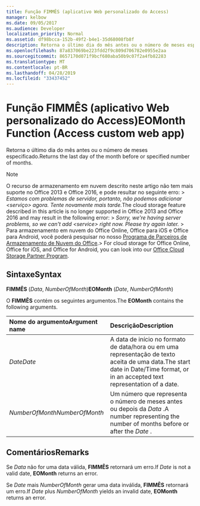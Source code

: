 ```yaml
---
title: Função FIMMÊS (aplicativo Web personalizado do Access)
manager: kelbow
ms.date: 09/05/2017
ms.audience: Developer
localization_priority: Normal
ms.assetid: df98bcca-152b-49f2-b4e1-35d68008fb8f
description: Retorna o último dia do mês antes ou o número de meses especificado.
ms.openlocfilehash: 87a837069be223fdd2f9c809d706782e0955e2aa
ms.sourcegitcommit: 8657170d071f9bcf680aba50b9c07f2a4fb82283
ms.translationtype: MT
ms.contentlocale: pt-BR
ms.lasthandoff: 04/28/2019
ms.locfileid: "33437452"
---
```

# <a name="eomonth-function-access-custom-web-app"></a><span data-ttu-id="6665a-103">Função FIMMÊS (aplicativo Web personalizado do Access)</span><span class="sxs-lookup"><span data-stu-id="6665a-103">EOMonth Function (Access custom web app)</span></span>

<span data-ttu-id="6665a-104">Retorna o último dia do mês antes ou o número de meses especificado.</span><span class="sxs-lookup"><span data-stu-id="6665a-104">Returns the last day of the month before or specified number of months.</span></span>
  
> [!NOTE]
> <span data-ttu-id="6665a-105">O recurso de armazenamento em nuvem descrito neste artigo não tem mais suporte no Office 2013 e Office 2016, e pode resultar no seguinte erro: > *Estamos com problemas de servidor, portanto, não podemos adicionar \<serviço\> agora. Tente novamente mais tarde.*</span><span class="sxs-lookup"><span data-stu-id="6665a-105">The cloud storage feature described in this article is no longer supported in Office 2013 and Office 2016 and may result in the following error: >  *Sorry, we're having server problems, so we can't add \<service\> right now. Please try again later.*</span></span> <span data-ttu-id="6665a-106">> Para armazenamento em nuvem do Office Online, Office para iOS e Office para Android, você poderá pesquisar no nosso [Programa de Parceiros de Armazenamento de Nuvem do Office](https://dev.office.com/programs/officecloudstorage).</span><span class="sxs-lookup"><span data-stu-id="6665a-106">> For cloud storage for Office Online, Office for iOS, and Office for Android, you can look into our [Office Cloud Storage Partner Program](https://dev.office.com/programs/officecloudstorage).</span></span> 
  
## <a name="syntax"></a><span data-ttu-id="6665a-107">Sintaxe</span><span class="sxs-lookup"><span data-stu-id="6665a-107">Syntax</span></span>

 <span data-ttu-id="6665a-108">**FIMMÊS** (*Data*, *NumberOfMonth*)</span><span class="sxs-lookup"><span data-stu-id="6665a-108">**EOMonth** (*Date*, *NumberOfMonth*)</span></span> 
  
<span data-ttu-id="6665a-109">O **FIMMÊS** contém os seguintes argumentos.</span><span class="sxs-lookup"><span data-stu-id="6665a-109">The **EOMonth** contains the following arguments.</span></span> 
  
|<span data-ttu-id="6665a-110">**Nome do argumento**</span><span class="sxs-lookup"><span data-stu-id="6665a-110">**Argument name**</span></span>|<span data-ttu-id="6665a-111">**Descrição**</span><span class="sxs-lookup"><span data-stu-id="6665a-111">**Description**</span></span>|
|:-----|:-----|
| <span data-ttu-id="6665a-112">*Date*</span><span class="sxs-lookup"><span data-stu-id="6665a-112">*Date*</span></span>  <br/> |<span data-ttu-id="6665a-113">A data de início no formato de data/hora ou em uma representação de texto aceita de uma data.</span><span class="sxs-lookup"><span data-stu-id="6665a-113">The start date in Date/Time format, or in an accepted text representation of a date.</span></span>  <br/> |
| <span data-ttu-id="6665a-114">*NumberOfMonth*</span><span class="sxs-lookup"><span data-stu-id="6665a-114">*NumberOfMonth*</span></span>  <br/> |<span data-ttu-id="6665a-115">Um número que representa o número de meses antes ou depois da *Data* .</span><span class="sxs-lookup"><span data-stu-id="6665a-115">A number representing the number of months before or after the  *Date*  .</span></span>  <br/> |
   
## <a name="remarks"></a><span data-ttu-id="6665a-116">Comentários</span><span class="sxs-lookup"><span data-stu-id="6665a-116">Remarks</span></span>

<span data-ttu-id="6665a-117">Se *Data* não for uma data válida, **FIMMÊS** retornará um erro.</span><span class="sxs-lookup"><span data-stu-id="6665a-117">If  *Date*  is not a valid date, **EOMonth** returns an error.</span></span> 
  
<span data-ttu-id="6665a-118">Se *Date* mais *NumberOfMonth* gerar uma data inválida, **FIMMÊS** retornará um erro.</span><span class="sxs-lookup"><span data-stu-id="6665a-118">If  *Date*  plus  *NumberOfMonth*  yields an invalid date, **EOMonth** returns an error.</span></span> 
  

